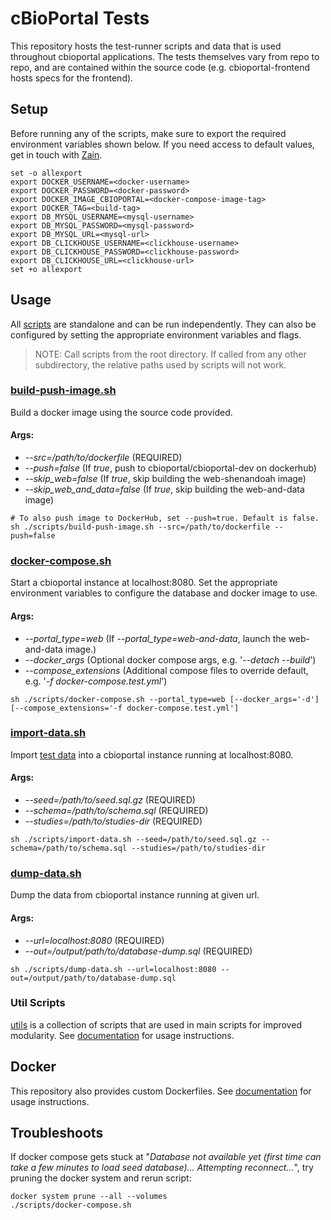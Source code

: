 # cBioPortal Tests
This repository hosts the test-runner scripts and data that is used throughout cbioportal applications. The tests themselves vary from repo to repo, and are contained within the source code (e.g. cbioportal-frontend hosts specs for the frontend).

## Setup
Before running any of the scripts, make sure to export the required environment variables shown below. If you need access to default values, get in touch with [Zain](mailto:nasirz1@mskcc.org).
```shell
set -o allexport
export DOCKER_USERNAME=<docker-username>
export DOCKER_PASSWORD=<docker-password>
export DOCKER_IMAGE_CBIOPORTAL=<docker-compose-image-tag>
export DOCKER_TAG=<build-tag>
export DB_MYSQL_USERNAME=<mysql-username>
export DB_MYSQL_PASSWORD=<mysql-password>
export DB_MYSQL_URL=<mysql-url>
export DB_CLICKHOUSE_USERNAME=<clickhouse-username>
export DB_CLICKHOUSE_PASSWORD=<clickhouse-password>
export DB_CLICKHOUSE_URL=<clickhouse-url>
set +o allexport
```

## Usage
All [scripts](./scripts) are standalone and can be run independently. They can also be configured by setting the appropriate environment variables and flags.
> NOTE: Call scripts from the root directory. If called from any other subdirectory, the relative paths used by scripts will not work.

### [build-push-image.sh](./scripts/build-push-image.sh)
Build a docker image using the source code provided.

#### Args:
- _--src=/path/to/dockerfile_ (REQUIRED)
- _--push=false_ (If _true_, push to cbioportal/cbioportal-dev on dockerhub)
- _--skip_web=false_ (If _true_, skip building the web-shenandoah image)
- _--skip_web_and_data=false_ (If _true_, skip building the web-and-data image)

```shell
# To also push image to DockerHub, set --push=true. Default is false.
sh ./scripts/build-push-image.sh --src=/path/to/dockerfile --push=false
```

### [docker-compose.sh](./scripts/docker-compose.sh)
Start a cbioportal instance at localhost:8080. Set the appropriate environment variables to configure the database and docker image to use.

#### Args:
- _--portal_type=web_ (If _--portal_type=web-and-data_, launch the web-and-data image.)
- _--docker_args_ (Optional docker compose args, e.g. '_--detach --build_')
- _--compose_extensions_ (Additional compose files to override default, e.g. '_-f docker-compose.test.yml_')

```shell
sh ./scripts/docker-compose.sh --portal_type=web [--docker_args='-d'] [--compose_extensions='-f docker-compose.test.yml']
```

### [import-data.sh](./scripts/import-data.sh)
Import [test data](./data) into a cbioportal instance running at localhost:8080.

#### Args:
- _--seed=/path/to/seed.sql.gz_ (REQUIRED)
- _--schema=/path/to/schema.sql_ (REQUIRED)
- _--studies=/path/to/studies-dir_ (REQUIRED)

```shell
sh ./scripts/import-data.sh --seed=/path/to/seed.sql.gz --schema=/path/to/schema.sql --studies=/path/to/studies-dir
```

### [dump-data.sh](./scripts/dump-data.sh)
Dump the data from cbioportal instance running at given url.

#### Args:
- _--url=localhost:8080_ (REQUIRED)
- _--out=/output/path/to/database-dump.sql_ (REQUIRED)

```shell
sh ./scripts/dump-data.sh --url=localhost:8080 --out=/output/path/to/database-dump.sql
```

### Util Scripts
[utils](./utils) is a collection of scripts that are used in main scripts for improved modularity. See [documentation](./utils/README.md) for usage instructions.

## Docker
This repository also provides custom Dockerfiles. See [documentation](docker/README.md) for usage instructions.

## Troubleshoots
If docker compose gets stuck at "_Database not available yet (first time can take a few minutes to load seed database)... Attempting reconnect..._", try pruning the docker system and rerun script:
```shell
docker system prune --all --volumes
./scripts/docker-compose.sh
```
